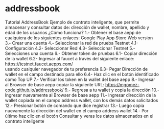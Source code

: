 # addressbook
Tutorial AddressBook
Ejemplo de contrato inteligente, que permite almacenar y consultar datos de: dirección de wallet, nombre, apellido y edad de los usuarios
¿Cómo funciona?
1.- Obtener el base aepp de cualquiera de los siguientes enlaces:
	Google Play 
	App Store 
	Web version
3.- Crear una cuenta
4.- Seleccionar la red de prueba Testnet
	4.1- Configuración
	4.2- Seleccionar Red
	4.3- Seleccionar Testnet
5.- Selecciones una cuenta
6.- Obtener token de pruebas
	6.1- Copiar dirección de la wallet
	6.2- Ingresar al faucet a través del siguiente enlace: https://testnet.faucet.aepps.com/  
	usando cualquier navegador de tu preferencia
	6.3- Pegar Dirección de wallet en el campo destinado para ello
	6.4- Haz clic en el botón identificado como Top UP
7.- Verificar los token en la wallet del base aepp
8.- Ingresar al Browser de base aepp
copiar la siguiente URL: https://mgomez-code.github.io/addressbook/
9.- Regresa a tu wallet y copia la dirección
10.- Ingresar nuevamente al Browser de base aepp
11.- Ingresar dirección de la wallet copiada en el campo address wallet, con los demás datos solicitados
12.- Presionar botón de comando que dice registrar 
13.- Luego copia nuevamente la dirección del wallet en el campo address wallet
14.- Por último haz clic en el botón Consultar y veras los datos almacenados en el contrato inteligente
